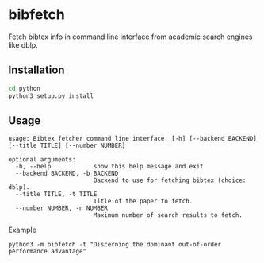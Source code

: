 # bibfetch
Fetch bibtex info in command line interface from academic search engines like dblp.

## Installation

```bash
cd python
python3 setup.py install
```

## Usage

```
usage: Bibtex fetcher command line interface. [-h] [--backend BACKEND] [--title TITLE] [--number NUMBER]

optional arguments:
  -h, --help            show this help message and exit
  --backend BACKEND, -b BACKEND
                        Backend to use for fetching bibtex (choice: dblp).
  --title TITLE, -t TITLE
                        Title of the paper to fetch.
  --number NUMBER, -n NUMBER
                        Maximum number of search results to fetch.
```

Example
```
python3 -m bibfetch -t "Discerning the dominant out-of-order performance advantage"
```
